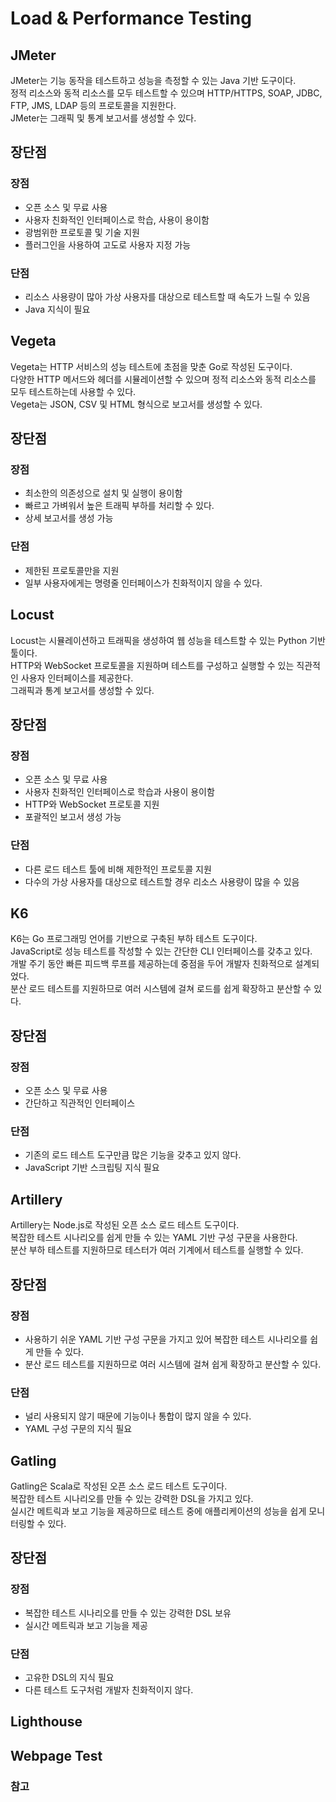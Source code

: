 # Load & Performance Testing
## JMeter
JMeter는 기능 동작을 테스트하고 성능을 측정할 수 있는 Java 기반 도구이다.       
정적 리소스와 동적 리소스를 모두 테스트할 수 있으며 HTTP/HTTPS, SOAP, JDBC, FTP, JMS, LDAP 등의 프로토콜을 지원한다.       
JMeter는 그래픽 및 통계 보고서를 생성할 수 있다.      
## 장단점
### 장점
* 오픈 소스 및 무료 사용
* 사용자 친화적인 인터페이스로 학습, 사용이 용이함
* 광범위한 프로토콜 및 기술 지원
* 플러그인을 사용하여 고도로 사용자 지정 가능
### 단점
* 리소스 사용량이 많아 가상 사용자를 대상으로 테스트할 때 속도가 느릴 수 있음
* Java 지식이 필요

## Vegeta
Vegeta는 HTTP 서비스의 성능 테스트에 초점을 맞춘 Go로 작성된 도구이다.    
다양한 HTTP 메서드와 헤더를 시뮬레이션할 수 있으며 정적 리소스와 동적 리소스를 모두 테스트하는데 사용할 수 있다.       
Vegeta는 JSON, CSV 및 HTML 형식으로 보고서를 생성할 수 있다.

## 장단점
### 장점
* 최소한의 의존성으로 설치 및 실행이 용이함
* 빠르고 가벼워서 높은 트래픽 부하를 처리할 수 있다.
* 상세 보고서를 생성 가능

### 단점
* 제한된 프로토콜만을 지원
* 일부 사용자에게는 명령줄 인터페이스가 친화적이지 않을 수 있다.

## Locust
Locust는 시뮬레이션하고 트래픽을 생성하여 웹 성능을 테스트할 수 있는 Python 기반 툴이다.      
HTTP와 WebSocket 프로토콜을 지원하며 테스트를 구성하고 실행할 수 있는 직관적인 사용자 인터페이스를 제공한다.   
그래픽과 통계 보고서를 생성할 수 있다.

## 장단점
### 장점
* 오픈 소스 및 무료 사용
* 사용자 친화적인 인터페이스로 학습과 사용이 용이함
* HTTP와 WebSocket 프로토콜 지원
* 포괄적인 보고서 생성 가능

### 단점
* 다른 로드 테스트 툴에 비해 제한적인 프로토콜 지원
* 다수의 가상 사용자를 대상으로 테스트할 경우 리소스 사용량이 많을 수 있음

## K6
K6는 Go 프로그래밍 언어를 기반으로 구축된 부하 테스트 도구이다.     
JavaScript로 성능 테스트를 작성할 수 있는 간단한 CLI 인터페이스를 갖추고 있다.     
개발 주기 동안 빠른 피드백 루프를 제공하는데 중점을 두어 개발자 친화적으로 설계되었다.   
분산 로드 테스트를 지원하므로 여러 시스템에 걸쳐 로드를 쉽게 확장하고 분산할 수 있다.

## 장단점
### 장점
* 오픈 소스 및 무료 사용
* 간단하고 직관적인 인터페이스

### 단점
* 기존의 로드 테스트 도구만큼 많은 기능을 갖추고 있지 않다.
* JavaScript 기반 스크립팅 지식 필요

## Artillery
Artillery는 Node.js로 작성된 오픈 소스 로드 테스트 도구이다.    
복잡한 테스트 시나리오를 쉽게 만들 수 있는 YAML 기반 구성 구문을 사용한다.   
분산 부하 테스트를 지원하므로 테스터가 여러 기계에서 테스트를 실행할 수 있다.

## 장단점
### 장점
* 사용하기 쉬운 YAML 기반 구성 구문을 가지고 있어 복잡한 테스트 시나리오를 쉽게 만들 수 있다.
* 분산 로드 테스트를 지원하므로 여러 시스템에 걸쳐 쉽게 확장하고 분산할 수 있다.

### 단점
* 널리 사용되지 않기 때문에 기능이나 통합이 많지 않을 수 있다.
* YAML 구성 구문의 지식 필요

## Gatling
Gatling은 Scala로 작성된 오픈 소스 로드 테스트 도구이다.      
복잡한 테스트 시나리오를 만들 수 있는 강력한 DSL을 가지고 있다.    
실시간 메트릭과 보고 기능을 제공하므로 테스트 중에 애플리케이션의 성능을 쉽게 모니터링할 수 있다.

## 장단점
### 장점
* 복잡한 테스트 시나리오를 만들 수 있는 강력한 DSL 보유
* 실시간 메트릭과 보고 기능을 제공

### 단점
* 고유한 DSL의 지식 필요
* 다른 테스트 도구처럼 개발자 친화적이지 않다.

## Lighthouse


## Webpage Test


### 참고
